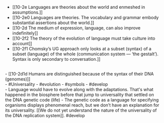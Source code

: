 - [[10-2e Languages are theories about the world and enmeshed in assumptions.]]
- [[10-2e0 Languages are theories. The vocabulary and grammar embody substantial assertions about the world.]]
- [[10-2d The medium of expression, language, can also improve indefinitely]]
- [[10-2f2 The theory of the evolution of language must take culture into account]]
- [[10-2f1 Chomsky’s UG approach only looks at a subset (syntax) of a subset (language) of the whole (communication system — ‘the gestalt’). Syntax is only secondary to conversation.]]
<br>
- [[10-2d1d Humans are distinguished because of the syntax of their DNA (genomes)]]
<br>
- #Universality
- #evolution
- #symbols
- #develop
<br>
- Language would have to evolve along with the adaptations. That's what happened in the biosphere before that jump to universality that settled on the DNA genetic code (life)
- The genetic code as a language for specifying organisms displays phenomenal reach, but we don’t have an explanation for its universality. [[We do not yet understand the nature of the universality of the DNA replication system]]. #develop 
